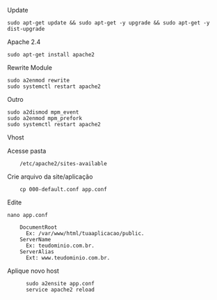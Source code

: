 Update

    sudo apt-get update && sudo apt-get -y upgrade && sudo apt-get -y dist-upgrade

Apache 2.4

    sudo apt-get install apache2
    
Rewrite Module

    sudo a2enmod rewrite
    sudo systemctl restart apache2
    
Outro
    
    sudo a2dismod mpm_event
    sudo a2enmod mpm_prefork
    sudo systemctl restart apache2

Vhost
   
   Acesse pasta
    
        /etc/apache2/sites-available
     
   Crie arquivo da site/aplicação
   
        cp 000-default.conf app.conf
    
   Edite
   
    nano app.conf 
    
        DocumentRoot 
          Ex: /var/www/html/tuaaplicacao/public.
        ServerName 
          Ex: teudominio.com.br.
        ServerAlias 
          Ext: www.teudominio.com.br.
      
   Aplique novo host
   
          sudo a2ensite app.conf
          service apache2 reload
   
